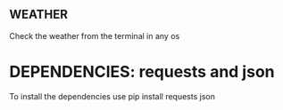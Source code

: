 ## WEATHER
Check the weather from the terminal in any os

# DEPENDENCIES: requests and json

To install the dependencies use pip install requests json

